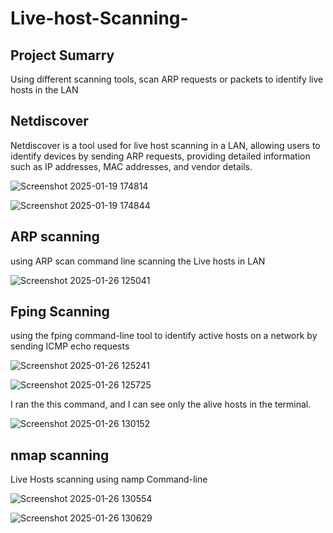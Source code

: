 # Live-host-Scanning-

## Project Sumarry
Using different scanning tools, scan ARP requests or packets to identify live hosts in the LAN




## Netdiscover 
Netdiscover is a tool used for live host scanning in a LAN, allowing users to identify devices by sending ARP requests, providing detailed information such as IP addresses, MAC addresses, and vendor details.

![Screenshot 2025-01-19 174814](https://github.com/user-attachments/assets/d09ca0d5-168d-4c37-847a-c971f7890695)


![Screenshot 2025-01-19 174844](https://github.com/user-attachments/assets/f44b617d-c17e-41d9-8fdd-664a9500ac30)


## ARP scanning 
using ARP scan command line scanning the Live hosts in LAN 

![Screenshot 2025-01-26 125041](https://github.com/user-attachments/assets/3e28e975-44aa-47e8-8cd5-2fc0b3c2ef42)


## Fping Scanning 
using the fping command-line tool to identify active hosts on a network by sending ICMP echo requests

![Screenshot 2025-01-26 125241](https://github.com/user-attachments/assets/21773b98-67ba-47d7-9583-c0cd9e0091f2)




![Screenshot 2025-01-26 125725](https://github.com/user-attachments/assets/063caca3-775b-4186-8e7a-6ed31ca24862)




I ran the this command, and I can see only the alive hosts in the terminal.


![Screenshot 2025-01-26 130152](https://github.com/user-attachments/assets/2bca91b3-814d-4603-af8c-c038c5662696)



## nmap scanning
Live Hosts scanning using namp Command-line

![Screenshot 2025-01-26 130554](https://github.com/user-attachments/assets/c5fd326d-dab0-4560-874a-4309a62e488b)


![Screenshot 2025-01-26 130629](https://github.com/user-attachments/assets/710d8076-cb83-4bc9-be91-921f407cf8bb)



